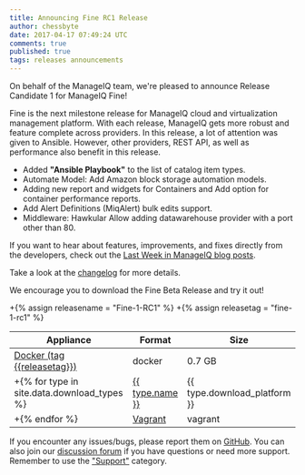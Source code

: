 ```yaml
---
title: Announcing Fine RC1 Release
author: chessbyte
date: 2017-04-17 07:49:24 UTC
comments: true
published: true
tags: releases announcements
---
```


On behalf of the ManageIQ team, we're pleased to announce Release Candidate 1 for ManageIQ Fine!

Fine is the next milestone release for ManageIQ cloud and virtualization management platform. With each release, ManageIQ gets more robust and feature complete across providers. In this release, a lot of attention was given to Ansible. However, other providers, REST API, as well as performance also benefit in this release.

* Added **"Ansible Playbook"** to the list of catalog item types.
* Automate Model: Add Amazon block storage automation models.
* Adding new report and widgets for Containers and Add option for container performance reports.
* Add Alert Definitions (MiqAlert) bulk edits support.
* Middleware: Hawkular Allow adding datawarehouse provider with a port other than 80.

If you want to hear about features, improvements, and fixes directly from the developers, check out the [Last Week in ManageIQ blog posts](http://manageiq.org/blog/tags/LWIMIQ/).

Take a look at the [changelog](https://github.com/ManageIQ/manageiq/blob/fine/CHANGELOG.md/) for more details.

We encourage you to download the Fine Beta Release and try it out!

+{% assign releasename = "Fine-1-RC1" %}
+{% assign releasetag = "fine-1-rc1" %}


| Appliance | Format | Size |
| --------- | ------ | ---- |
| <a href="https://hub.docker.com/r/manageiq/manageiq/" onClick="ga('send', 'event', { eventCategory: 'Appliance', eventAction: 'outbound', eventLabel: 'Docker {{releasename}}', transport: 'beacon' });">Docker (tag {{releasetag}})</a> | docker | 0.7 GB |
+{% for type in site.data.download_types %} | <a href="http://releases.manageiq.org/manageiq-{{type.download_platform}}-{{releasetag}}.{{type.ext}}" onClick="ga('send', 'event', { eventCategory: 'Appliance', eventAction: 'download', eventLabel: '{{type.name}} {{releasename}}', transport: 'beacon' });">{{ type.name }}</a> | {{ type.download_platform }} | {{ type.size_pre }} |
+{% endfor %} | <a href="https://atlas.hashicorp.com/manageiq/boxes/fine" onClick="ga('send', 'event', { eventCategory: 'Appliance', eventAction: 'outbound', eventLabel: 'Vagrant {{releasename}}', transport: 'beacon' });">Vagrant</a> | vagrant | 1.1 GB |

If you encounter any issues/bugs, please report them on [GitHub](https://github.com/ManageIQ/manageiq/issues). You can also join our [discussion forum](http://talk.manageiq.org/) if you have questions or need more support. Remember to use the ["Support"](http://talk.manageiq.org/c/support) category.
